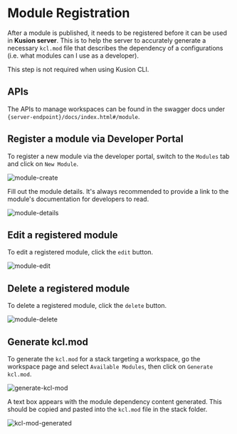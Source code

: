# Module Registration

After a module is published, it needs to be registered before it can be used in **Kusion server**. This is to help the server to accurately generate a necessary `kcl.mod` file that describes the dependency of a configurations (i.e. what modules can I use as a developer).

This step is not required when using Kusion CLI.

## APIs

The APIs to manage workspaces can be found in the swagger docs under `{server-endpoint}/docs/index.html#/module`.

## Register a module via Developer Portal

To register a new module via the developer portal, switch to the `Modules` tab and click on `New Module`.

![module-create](/img/docs/concept/module-create.png)

Fill out the module details. It's always recommended to provide a link to the module's documentation for developers to read.

![module-details](/img/docs/concept/module-details.png)

## Edit a registered module

To edit a registered module, click the `edit` button.

![module-edit](/img/docs/concept/module-edit.png)

## Delete a registered module

To delete a registered module, click the `delete` button.

![module-delete](/img/docs/concept/module-delete.png)

## Generate kcl.mod

To generate the `kcl.mod` for a stack targeting a workspace, go the workspace page and select `Available Modules`, then click on `Generate kcl.mod`.

![generate-kcl-mod](/img/docs/concept/generate-kcl-mod.png)

A text box appears with the module dependency content generated. This should be copied and pasted into the `kcl.mod` file in the stack folder.

![kcl-mod-generated](/img/docs/concept/kcl-mod-generated.png)

